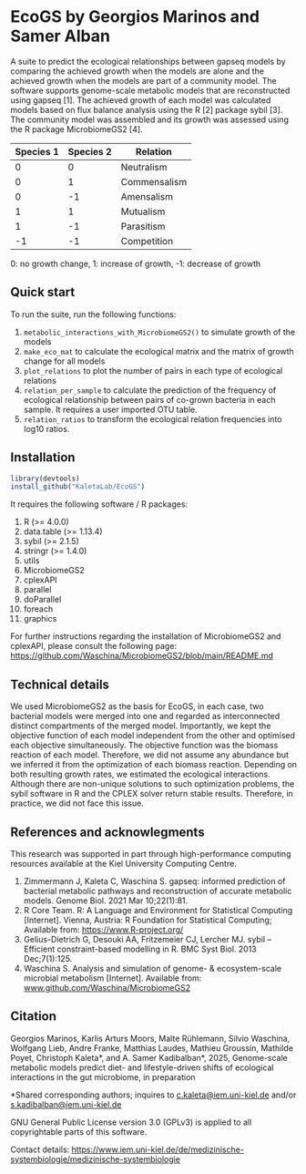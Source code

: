 # EcoGS **by Georgios Marinos and Samer Alban**

A suite to predict the ecological relationships between gapseq models by comparing the achieved growth when the models are alone and the achieved growth when the models are part of a community model. The software supports genome-scale metabolic models that are reconstructed using gapseq [1]. The achieved growth of each model was calculated models based on flux balance analysis using the R [2] package sybil [3]. The community model was assembled and its growth was assessed using the R package MicrobiomeGS2 [4].


|Species 1|Species 2|Relation|
|-----|-----|-----|
|0|0|Neutralism|
|0|1|Commensalism|
|0|-1|Amensalism|
|1|1|Mutualism|
|1|-1|Parasitism|
|-1|-1|Competition|

0: no growth change, 1: increase of growth, -1: decrease of growth

## Quick start
To run the suite, run the following functions:

1. `metabolic_interactions_with_MicrobiomeGS2()` to simulate growth of the models
2. `make_eco_mat` to calculate the ecological matrix and the matrix of growth change for all models
3. `plot_relations` to plot the number of pairs in each type of ecological relations
4. `relation_per_sample` to calculate the prediction of the frequency of ecological relationship between pairs of co-grown bacteria in each sample. It requires a user imported OTU table.
5. `relation_ratios` to transform the ecological relation frequencies into log10 ratios.

## Installation

```r
library(devtools)
install_github("KaletaLab/EcoGS")
```

It requires the following software / R packages:
  
  1. R (>= 4.0.0)
  2. data.table (>= 1.13.4)
  3. sybil (>= 2.1.5)
  4. stringr (>= 1.4.0)
  5. utils
  6. MicrobiomeGS2
  7. cplexAPI
  8. parallel
  9. doParallel
  10. foreach
  11. graphics

For further instructions regarding the installation of MicrobiomeGS2 and cplexAPI, please consult the following page: https://github.com/Waschina/MicrobiomeGS2/blob/main/README.md


## Technical details
We used MicrobiomeGS2 as the basis for EcoGS, in each case, two bacterial models were merged into one and regarded as interconnected distinct compartments of the merged model.
Importantly, we kept the objective function of each model independent from the other and optimised each objective simultaneously.
The objective function was the biomass reaction of each model. Therefore, we did not assume any abundance but we inferred it from the optimization of each biomass reaction. Depending on both resulting growth rates, we estimated the ecological interactions. Although there are non-unique solutions to such optimization problems, the sybil software in R and the CPLEX solver return stable results. Therefore, in practice, we did not face this issue.



## References and acknowlegments
This research was supported in part through high-performance computing resources available at the Kiel University Computing Centre.

1. Zimmermann J, Kaleta C, Waschina S. gapseq: informed prediction of bacterial metabolic pathways and reconstruction of accurate metabolic models. Genome Biol. 2021 Mar 10;22(1):81.
2. R Core Team. R: A Language and Environment for Statistical Computing [Internet]. Vienna, Austria: R Foundation for Statistical Computing; Available from: https://www.R-project.org/
3.	Gelius-Dietrich G, Desouki AA, Fritzemeier CJ, Lercher MJ. sybil – Efficient constraint-based modelling in R. BMC Syst Biol. 2013 Dec;7(1):125.
4.	Waschina S. Analysis and simulation of genome- & ecosystem-scale microbial metabolism [Internet]. Available from: www.github.com/Waschina/MicrobiomeGS2


## Citation
Georgios Marinos, Karlis Arturs Moors, Malte Rühlemann, Silvio Waschina, Wolfgang Lieb, Andre Franke, Matthias Laudes, Mathieu Groussin, Mathilde Poyet, Christoph Kaleta*, and A. Samer Kadibalban*, 2025, Genome-scale metabolic models predict diet- and lifestyle-driven shifts of ecological interactions in the gut microbiome, in preparation

*Shared corresponding authors; inquires to c.kaleta@iem.uni-kiel.de and/or s.kadibalban@iem.uni-kiel.de

GNU General Public License version 3.0 (GPLv3) is applied to all copyrightable parts of this software.

Contact details: https://www.iem.uni-kiel.de/de/medizinische-systembiologie/medizinische-systembiologie


